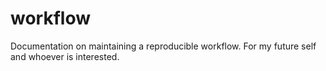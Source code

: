 # workflow
Documentation on maintaining a reproducible workflow. For my future self and whoever is interested.
